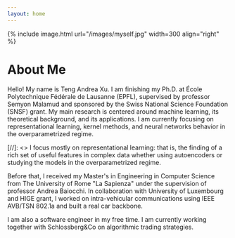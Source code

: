 ```yaml
---
layout: home
---
```


{% include image.html url="/images/myself.jpg" width=300 align="right" %}

# About Me

Hello! My name is Teng Andrea Xu. I am finishing my Ph.D. at École Polytechnique Fédérale de Lausanne (EPFL), supervised by professor Semyon Malamud and sponsored by the Swiss National Science Foundation (SNSF) grant. My main research is centered around machine learning, its theoretical background, and its applications. I am currently focusing on representational learning, kernel methods, and neural networks behavior in the overparametrized regime.

[//]: <> I focus mostly on representational learning: that is, the finding of a rich set of useful features in complex data whether using autoencoders or studying the models in the overparametrized regime. 

Before that, I received my Master's in Engineering in Computer Science from The University of Rome "La Sapienza" under the supervision of professor Andrea Baiocchi. In collaboration with University of Luxembourg and HIGE grant, I worked on intra-vehicular communications using IEEE AVB/TSN 802.1a and built a real car backbone.

I am also a software engineer in my free time. I am currently working together with Schlossberg&Co on algorithmic trading strategies.
